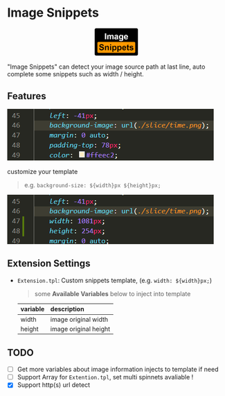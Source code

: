 # Image Snippets

<p align="center"><a href="https://marketplace.visualstudio.com/items?itemName=ron0115.image-snippets" target="_blank" rel="noopener noreferrer"><img width="100" src="./images/icon.png"></a></p>

"Image Snippets" can detect your image source path at last line, auto complete some snippets such as width / height.

## Features

![feat-default](images/feat-1.gif)

customize your template

> e.g. `background-size: ${width}px ${height}px;`

![feat-custom](images/feat-2.gif)

## Extension Settings

- `Extension.tpl`: Custom snippets template, (e.g. `width: ${width}px;`)

  > some **Available Variables** below to inject into template

  | variable | description           |
  | -------- | --------------------- |
  | width    | image original width  |
  | height   | image original height |

## TODO

- [ ] Get more variables about image information injects to template if need
- [ ] Support Array for `Extention.tpl`, set multi spinnets avaliable !
- [x] Support http(s) url detect
